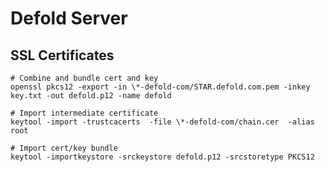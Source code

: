 # Defold Server

## SSL Certificates

    # Combine and bundle cert and key
    openssl pkcs12 -export -in \*-defold-com/STAR.defold.com.pem -inkey key.txt -out defold.p12 -name defold

    # Import intermediate certificate
    keytool -import -trustcacerts  -file \*-defold-com/chain.cer  -alias root

    # Import cert/key bundle
    keytool -importkeystore -srckeystore defold.p12 -srcstoretype PKCS12
